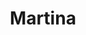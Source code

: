 ---
title: Martina
date: 
draft: false

# descripcion
description : Aros de plata 925 y ópalo

materials: Plata 925

color: Plateado y ópalo

dimensions: 0,9 cm

code: 01-04-0636

type: "Aros"

categories: []

price: $2.100,00

price_eftvo: $1.785,00

# Images
# first image will be shown in the product page
images:
  # - image: "images/path_to_image"
  # La ubicacion de las imagenes es imagenes/Aros/Aros.Piedras/01-04-0636-martina
  - image: "./images/aros/piedras/01-04-0636_a.JPG"
  - image: "./images/aros/piedras/01-04-0636_b.JPG"
---